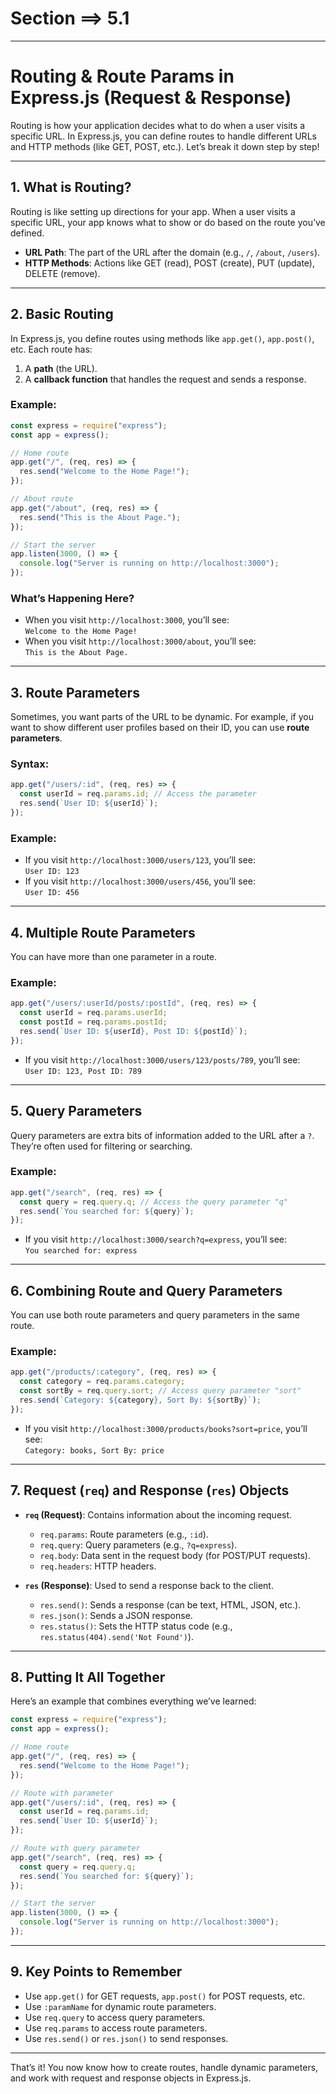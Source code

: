 # Section ==> 5.1

---

# Routing & Route Params in Express.js (Request & Response)

Routing is how your application decides what to do when a user visits a specific URL. In Express.js, you can define routes to handle different URLs and HTTP methods (like GET, POST, etc.). Let’s break it down step by step!

---

## 1. **What is Routing?**

Routing is like setting up directions for your app. When a user visits a specific URL, your app knows what to show or do based on the route you’ve defined.

- **URL Path**: The part of the URL after the domain (e.g., `/`, `/about`, `/users`).
- **HTTP Methods**: Actions like GET (read), POST (create), PUT (update), DELETE (remove).

---

## 2. **Basic Routing**

In Express.js, you define routes using methods like `app.get()`, `app.post()`, etc. Each route has:

1. A **path** (the URL).
2. A **callback function** that handles the request and sends a response.

### Example:

```javascript
const express = require("express");
const app = express();

// Home route
app.get("/", (req, res) => {
  res.send("Welcome to the Home Page!");
});

// About route
app.get("/about", (req, res) => {
  res.send("This is the About Page.");
});

// Start the server
app.listen(3000, () => {
  console.log("Server is running on http://localhost:3000");
});
```

### What’s Happening Here?

- When you visit `http://localhost:3000`, you’ll see:  
  `Welcome to the Home Page!`
- When you visit `http://localhost:3000/about`, you’ll see:  
  `This is the About Page.`

---

## 3. **Route Parameters**

Sometimes, you want parts of the URL to be dynamic. For example, if you want to show different user profiles based on their ID, you can use **route parameters**.

### Syntax:

```javascript
app.get("/users/:id", (req, res) => {
  const userId = req.params.id; // Access the parameter
  res.send(`User ID: ${userId}`);
});
```

### Example:

- If you visit `http://localhost:3000/users/123`, you’ll see:  
  `User ID: 123`
- If you visit `http://localhost:3000/users/456`, you’ll see:  
  `User ID: 456`

---

## 4. **Multiple Route Parameters**

You can have more than one parameter in a route.

### Example:

```javascript
app.get("/users/:userId/posts/:postId", (req, res) => {
  const userId = req.params.userId;
  const postId = req.params.postId;
  res.send(`User ID: ${userId}, Post ID: ${postId}`);
});
```

- If you visit `http://localhost:3000/users/123/posts/789`, you’ll see:  
  `User ID: 123, Post ID: 789`

---

## 5. **Query Parameters**

Query parameters are extra bits of information added to the URL after a `?`. They’re often used for filtering or searching.

### Example:

```javascript
app.get("/search", (req, res) => {
  const query = req.query.q; // Access the query parameter "q"
  res.send(`You searched for: ${query}`);
});
```

- If you visit `http://localhost:3000/search?q=express`, you’ll see:  
  `You searched for: express`

---

## 6. **Combining Route and Query Parameters**

You can use both route parameters and query parameters in the same route.

### Example:

```javascript
app.get("/products/:category", (req, res) => {
  const category = req.params.category;
  const sortBy = req.query.sort; // Access query parameter "sort"
  res.send(`Category: ${category}, Sort By: ${sortBy}`);
});
```

- If you visit `http://localhost:3000/products/books?sort=price`, you’ll see:  
  `Category: books, Sort By: price`

---

## 7. **Request (`req`) and Response (`res`) Objects**

- **`req` (Request)**: Contains information about the incoming request.

  - `req.params`: Route parameters (e.g., `:id`).
  - `req.query`: Query parameters (e.g., `?q=express`).
  - `req.body`: Data sent in the request body (for POST/PUT requests).
  - `req.headers`: HTTP headers.

- **`res` (Response)**: Used to send a response back to the client.
  - `res.send()`: Sends a response (can be text, HTML, JSON, etc.).
  - `res.json()`: Sends a JSON response.
  - `res.status()`: Sets the HTTP status code (e.g., `res.status(404).send('Not Found')`).

---

## 8. **Putting It All Together**

Here’s an example that combines everything we’ve learned:

```javascript
const express = require("express");
const app = express();

// Home route
app.get("/", (req, res) => {
  res.send("Welcome to the Home Page!");
});

// Route with parameter
app.get("/users/:id", (req, res) => {
  const userId = req.params.id;
  res.send(`User ID: ${userId}`);
});

// Route with query parameter
app.get("/search", (req, res) => {
  const query = req.query.q;
  res.send(`You searched for: ${query}`);
});

// Start the server
app.listen(3000, () => {
  console.log("Server is running on http://localhost:3000");
});
```

---

## 9. **Key Points to Remember**

- Use `app.get()` for GET requests, `app.post()` for POST requests, etc.
- Use `:paramName` for dynamic route parameters.
- Use `req.query` to access query parameters.
- Use `req.params` to access route parameters.
- Use `res.send()` or `res.json()` to send responses.

---

That’s it! You now know how to create routes, handle dynamic parameters, and work with request and response objects in Express.js.
